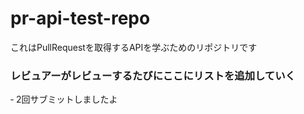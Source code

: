 # pr-api-test-repo
これはPullRequestを取得するAPIを学ぶためのリポジトリです


### レビュアーがレビューするたびにここにリストを追加していく
‐ 2回サブミットしましたよ
